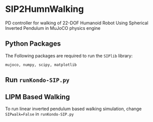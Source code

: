 # SIP2HumnWalking
PD controller for walking of 22-DOF Humanoid Robot Using Spherical Inverted Pendulum in MuJoCO physics engine
## Python Packages 
The Following packages are required to run the ```SIPlib``` library:

```mujoco, numpy, scipy, matplotlib```

## Run ```runKondo-SIP.py```
## LIPM Based Walking
To run linear inverted pendulum based walking simulation, change ```SIPwalk=False``` in ```runKondo-SIP.py```
